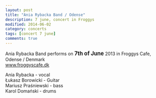 ```yaml
---
layout: post
title: "Ania Rybacka Band / Odense"
description: 7 june, concert in Froggys
modified: 2014-06-02
category: concerts
tags: [concert 7 june]
comments: true
---
```

Ania Rybacka Band performs on <big>**7th of June**</big> 2013 in Froggys Cafe, Odense / Denmark<br>
<a href="http://froggyscafe.dk">www.froggyscafe.dk</a>

Ania Rybacka - vocal<br>
Łukasz Borowicki - Guitar<br>
Mariusz Praśniewski - bass<br>
Karol Domański - drums<br>

